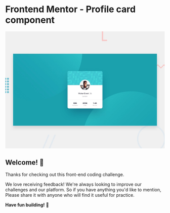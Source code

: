 # Frontend Mentor - Profile card component

![Design preview for the Profile card component coding challenge](./design/desktop-preview.jpg)

## Welcome! 👋

Thanks for checking out this front-end coding challenge.



We love receiving feedback! We're always looking to improve our challenges and our platform. So if you have anything you'd like to mention, 
 Please share it with anyone who will find it useful for practice.

**Have fun building!** 🚀
